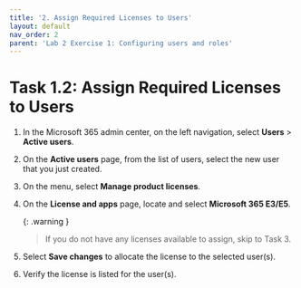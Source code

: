```yaml
---
title: '2. Assign Required Licenses to Users'
layout: default
nav_order: 2
parent: 'Lab 2 Exercise 1: Configuring users and roles'
---
```


# Task 1.2: Assign Required Licenses to Users

1. In the Microsoft 365 admin center, on the left navigation, select **Users** > **Active users**.  

 

1. On the **Active users** page, from the list of users, select the new user that you just created. 

 

1. On the menu, select **Manage product licenses**. 

 

1. On the **License and apps** page, locate and select **Microsoft 365 E3/E5**.   

 
    {: .warning }
    > If you do not have any licenses available to assign, skip to Task 3.  

 

1. Select **Save changes** to allocate the license to the selected user(s). 

 

1. Verify the license is listed for the user(s). 
